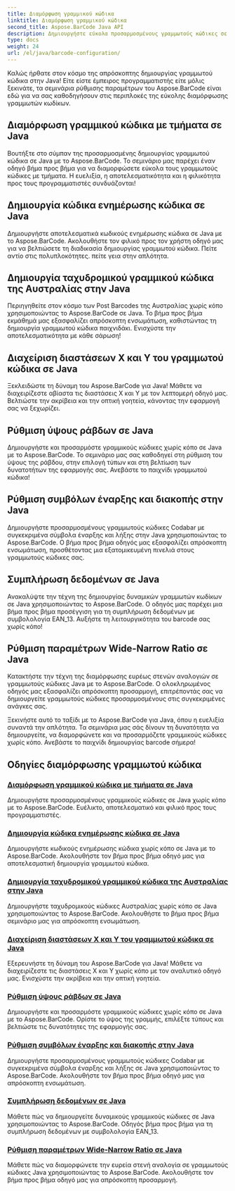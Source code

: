 ```yaml
---
title: Διαμόρφωση γραμμικού κώδικα
linktitle: Διαμόρφωση γραμμικού κώδικα
second_title: Aspose.BarCode Java API
description: Δημιουργήστε εύκολα προσαρμοσμένους γραμμωτούς κώδικες σε Java με το Aspose.BarCode. Ενισχύστε την αποτελεσματικότητα και τη φιλικότητα προς τους προγραμματιστές με τα ευέλικτα σεμινάρια μας.
type: docs
weight: 24
url: /el/java/barcode-configuration/
---
```


Καλώς ήρθατε στον κόσμο της απρόσκοπτης δημιουργίας γραμμωτού κώδικα στην Java! Είτε είστε έμπειρος προγραμματιστής είτε μόλις ξεκινάτε, τα σεμινάρια ρύθμισης παραμέτρων του Aspose.BarCode είναι εδώ για να σας καθοδηγήσουν στις περιπλοκές της εύκολης διαμόρφωσης γραμμωτών κωδίκων.

## Διαμόρφωση γραμμικού κώδικα με τμήματα σε Java

Βουτήξτε στο σύμπαν της προσαρμοσμένης δημιουργίας γραμμωτού κώδικα σε Java με το Aspose.BarCode. Το σεμινάριο μας παρέχει έναν οδηγό βήμα προς βήμα για να διαμορφώσετε εύκολα τους γραμμωτούς κώδικες με τμήματα. Η ευελιξία, η αποτελεσματικότητα και η φιλικότητα προς τους προγραμματιστές συνδυάζονται!

## Δημιουργία κώδικα ενημέρωσης κώδικα σε Java

Δημιουργήστε αποτελεσματικά κωδικούς ενημέρωσης κώδικα σε Java με το Aspose.BarCode. Ακολουθήστε τον φιλικό προς τον χρήστη οδηγό μας για να βελτιώσετε τη διαδικασία δημιουργίας γραμμωτού κώδικα. Πείτε αντίο στις πολυπλοκότητες. πείτε γεια στην απλότητα.

## Δημιουργία ταχυδρομικού γραμμικού κώδικα της Αυστραλίας στην Java

Περιηγηθείτε στον κόσμο των Post Barcodes της Αυστραλίας χωρίς κόπο χρησιμοποιώντας το Aspose.BarCode σε Java. Το βήμα προς βήμα εκμάθημά μας εξασφαλίζει απρόσκοπτη ενσωμάτωση, καθιστώντας τη δημιουργία γραμμωτού κώδικα παιχνιδάκι. Ενισχύστε την αποτελεσματικότητα με κάθε σάρωση!

## Διαχείριση διαστάσεων X και Y του γραμμωτού κώδικα σε Java

Ξεκλειδώστε τη δύναμη του Aspose.BarCode για Java! Μάθετε να διαχειρίζεστε αβίαστα τις διαστάσεις X και Y με τον λεπτομερή οδηγό μας. Βελτιώστε την ακρίβεια και την οπτική γοητεία, κάνοντας την εφαρμογή σας να ξεχωρίζει.

## Ρύθμιση ύψους ράβδων σε Java

Δημιουργήστε και προσαρμόστε γραμμικούς κώδικες χωρίς κόπο σε Java με το Aspose.BarCode. Το σεμινάριο μας σας καθοδηγεί στη ρύθμιση του ύψους της ράβδου, στην επιλογή τύπων και στη βελτίωση των δυνατοτήτων της εφαρμογής σας. Ανεβάστε το παιχνίδι γραμμωτού κώδικα!

## Ρύθμιση συμβόλων έναρξης και διακοπής στην Java

Δημιουργήστε προσαρμοσμένους γραμμωτούς κώδικες Codabar με συγκεκριμένα σύμβολα έναρξης και λήξης στην Java χρησιμοποιώντας το Aspose.BarCode. Ο βήμα προς βήμα οδηγός μας εξασφαλίζει απρόσκοπτη ενσωμάτωση, προσθέτοντας μια εξατομικευμένη πινελιά στους γραμμωτούς κώδικες σας.

## Συμπλήρωση δεδομένων σε Java

Ανακαλύψτε την τέχνη της δημιουργίας δυναμικών γραμμωτών κωδίκων σε Java χρησιμοποιώντας το Aspose.BarCode. Ο οδηγός μας παρέχει μια βήμα προς βήμα προσέγγιση για τη συμπλήρωση δεδομένων με συμβολολογία EAN_13. Αυξήστε τη λειτουργικότητα του barcode σας χωρίς κόπο!

## Ρύθμιση παραμέτρων Wide-Narrow Ratio σε Java

Κατακτήστε την τέχνη της διαμόρφωσης ευρέως στενών αναλογιών σε γραμμωτούς κώδικες Java με το Aspose.BarCode. Ο ολοκληρωμένος οδηγός μας εξασφαλίζει απρόσκοπτη προσαρμογή, επιτρέποντάς σας να δημιουργείτε γραμμωτούς κώδικες προσαρμοσμένους στις συγκεκριμένες ανάγκες σας.

Ξεκινήστε αυτό το ταξίδι με το Aspose.BarCode για Java, όπου η ευελιξία συναντά την απλότητα. Τα σεμινάρια μας σάς δίνουν τη δυνατότητα να δημιουργείτε, να διαμορφώνετε και να προσαρμόζετε γραμμικούς κώδικες χωρίς κόπο. Ανεβάστε το παιχνίδι δημιουργίας barcode σήμερα!
## Οδηγίες διαμόρφωσης γραμμωτού κώδικα
### [Διαμόρφωση γραμμικού κώδικα με τμήματα σε Java](./configuring-barcode-segments/)
Δημιουργήστε προσαρμοσμένους γραμμικούς κώδικες σε Java χωρίς κόπο με το Aspose.BarCode. Ευέλικτο, αποτελεσματικό και φιλικό προς τους προγραμματιστές.
### [Δημιουργία κώδικα ενημέρωσης κώδικα σε Java](./generating-patch-code/)
Δημιουργήστε κωδικούς ενημέρωσης κώδικα χωρίς κόπο σε Java με το Aspose.BarCode. Ακολουθήστε τον βήμα προς βήμα οδηγό μας για αποτελεσματική δημιουργία γραμμωτού κώδικα.
### [Δημιουργία ταχυδρομικού γραμμικού κώδικα της Αυστραλίας στην Java](./generating-australia-post-barcode/)
Δημιουργήστε ταχυδρομικούς κώδικες Αυστραλίας χωρίς κόπο σε Java χρησιμοποιώντας το Aspose.BarCode. Ακολουθήστε το βήμα προς βήμα σεμινάριο μας για απρόσκοπτη ενσωμάτωση.
### [Διαχείριση διαστάσεων X και Y του γραμμωτού κώδικα σε Java](./managing-x-y-dimension-barcode/)
Εξερευνήστε τη δύναμη του Aspose.BarCode για Java! Μάθετε να διαχειρίζεστε τις διαστάσεις X και Y χωρίς κόπο με τον αναλυτικό οδηγό μας. Ενισχύστε την ακρίβεια και την οπτική γοητεία.
### [Ρύθμιση ύψους ράβδων σε Java](./setting-bars-height/)
Δημιουργήστε και προσαρμόστε γραμμικούς κώδικες χωρίς κόπο σε Java με το Aspose.BarCode. Ορίστε το ύψος της γραμμής, επιλέξτε τύπους και βελτιώστε τις δυνατότητες της εφαρμογής σας.
### [Ρύθμιση συμβόλων έναρξης και διακοπής στην Java](./setting-start-stop-symbols/)
Δημιουργήστε προσαρμοσμένους γραμμωτούς κώδικες Codabar με συγκεκριμένα σύμβολα έναρξης και λήξης σε Java χρησιμοποιώντας το Aspose.BarCode. Ακολουθήστε τον βήμα προς βήμα οδηγό μας για απρόσκοπτη ενσωμάτωση.
### [Συμπλήρωση δεδομένων σε Java](./supplementing-data/)
Μάθετε πώς να δημιουργείτε δυναμικούς γραμμικούς κώδικες σε Java χρησιμοποιώντας το Aspose.BarCode. Οδηγός βήμα προς βήμα για τη συμπλήρωση δεδομένων με συμβολολογία EAN_13.
### [Ρύθμιση παραμέτρων Wide-Narrow Ratio σε Java](./configuring-wide-narrow-ratio/)
Μάθετε πώς να διαμορφώνετε την ευρεία στενή αναλογία σε γραμμωτούς κώδικες Java χρησιμοποιώντας το Aspose.BarCode. Ακολουθήστε τον βήμα προς βήμα οδηγό μας για απρόσκοπτη προσαρμογή.